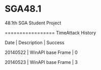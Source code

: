 SGA48.1
=============

48.1th SGA Student Project

=================
TimeAttack History

Date     | Description       | Success

20140522 | WinAPI base Frame | 0

20140523 | WinAPI base Frame | 3


